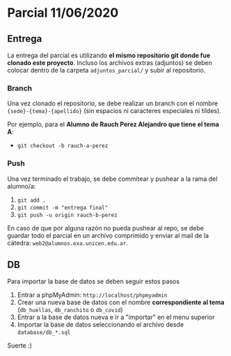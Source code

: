 # Parcial 11/06/2020

## Entrega
La entrega del parcial es utilizando **el mismo repositorio git donde fue clonado este proyecto**. Incluso los archivos extras (adjuntos) se deben colocar dentro de la carpeta `adjuntos_parcial/` y subir al repositorio.

### Branch
Una vez clonado el repositorio, se debe realizar un branch con el nombre `{sede}-{tema}-{apellido}` (sin espacios ni caracteres especiales ni tildes).

Por ejemplo, para el **Alumno de Rauch Perez Alejandro que tiene el tema A**:
* `git checkout -b rauch-a-perez`

### Push
Una vez terminado el trabajo, se debe commitear y pushear a la rama del alumno/a:
1. `git add .`
2. `git commit -m "entrega final"`
3. `git push -u origin rauch-b-perez`

En caso de que por alguna razón no pueda pushear al repo, se debe guardar todo el parcial en un archivo comprimido y enviar al mail de la cátedra: `web2@alumnos.exa.unicen.edu.ar`.

## DB
Para importar la base de datos se deben seguir estos pasos

1. Entrar a phpMyAdmin: `http://localhost/phpmyadmin`
2. Crear una nueva base de datos con el nombre **correspondiente al tema** (`db_huellas`, `db_ranchito` o `db_covid`)
3. Entrar a la base de datos nueva e ir a "importar" en el menu superior
4. Importar la base de datos seleccionando el archivo desde `database/db_*.sql`

Suerte :)

